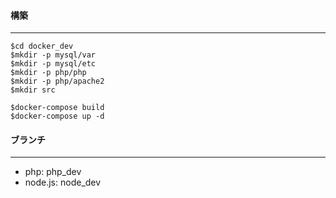 #### 構築
---
```
$cd docker_dev
$mkdir -p mysql/var
$mkdir -p mysql/etc
$mkdir -p php/php
$mkdir -p php/apache2
$mkdir src

$docker-compose build
$docker-compose up -d
```

#### ブランチ
---
* php: php_dev
* node.js: node_dev